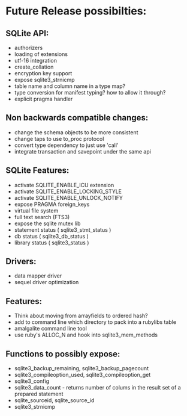 # Future Release possibilties:

## SQLite API:
- authorizers
- loading of extensions
- utf-16 integration
- create_collation 
- encryption key support
- expose sqlite3_strnicmp
- table name and column name in a type map?
- type conversion for manifest typing? how to allow it through?
- explicit pragma handler

## Non backwards compatible changes:
- change the schema objects to be more consistent
- change taps to use to_proc protocol
- convert type dependency to just use 'call'
- integrate transaction and savepoint under the same api

## SQLite Features:
- activate SQLITE_ENABLE_ICU extension
- activate SQLITE_ENABLE_LOCKING_STYLE
- activate SQLITE_ENABLE_UNLOCK_NOTIFY
- expose PRAGMA foreign_keys
- virtual file system
- full text search (FTS3)
- expose the sqlite mutex lib
- statement status ( sqlite3_stmt_status )
- db status ( sqlite3_db_status )
- library status ( sqlite3_status )

## Drivers:
- data mapper driver
- sequel driver optimization

## Features:
- Think about moving from arrayfields to ordered hash?
- add to command line which directory to pack into a rubylibs table
- amalgalite command line tool
- use ruby's ALLOC_N and hook into sqlite3_mem_methods

## Functions to possibly expose:
- sqlite3_backup_remaining, sqlite3_backup_pagecount
- sqlite3_compileoption_used, sqlite3_compileoption_get
- sqlite3_config
- sqlite3_data_count - returns number of colums in the result set of a
  prepared statement
- sqlite_sourceid, sqlite_source_id
- sqlite3_strnicmp
